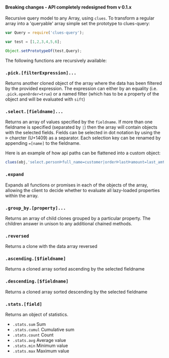#### Breaking changes - API completely redesigned from v 0.1.x

Recursive query model to any Array, using `clues`.  To transform a regular array into a 'queryable' array simple set the prototype to clues-query:

```js
var Query = require('clues-query');

var test = [1,2,3,4,5,6];

Object.setPrototypeOf(test,Query);
```

The following functions are recursively available:

### `.pick.[filterExpression]...`
Returns another cloned object of the array where the data has been filtered by the provided expression.  The expression can either by an equality (i.e. `.pick.openOrder=true`) or a named filter (which has to be a property of the object and will be evaluated with `sift`)

### `.select.[fieldname]...`
Returns an array of values specified by the `fieldname`.  If more than one fieldname is specified (separated by `|`) then the array will contain objects with the selected fields. Fields can be selected in dot notation by using the `ᐉ` charcter (U+1409) as a separator.   Each selection key can be renamed by appending `=[name]` to the fieldname.

Here is an example of how api paths can be flattened into a custom object:
```js
clues(obj,'select.personᐉfull_name=customer|orderᐉlastᐉamount=last_amt')
```

### `.expand`
Expands all functions or promises in each of the objects of the array, allowing the client to decide whether to evaluate all lazy-loaded properties within the array.

### `.group_by.[property]...`
Returns an array of child clones grouped by a particular property.  The children answer in unison to any additional chained methods.


### `.reversed`
Returns a clone with the data array reversed

### `.ascending.[$fieldname]`
Returns a cloned array sorted ascending by the selected fieldname

### `.descending.[$fieldname]`
Returns a cloned array sorted descending by the selected fieldname

### `.stats.[field]`
Returns an object of statistics.
* `.stats.sum` Sum
* `.stats.cumul` Cumulative sum
* `.stats.count` Count
* `.stats.avg` Average value
* `.stats.min` Minimum value
* `.stats.max` Maximum value

